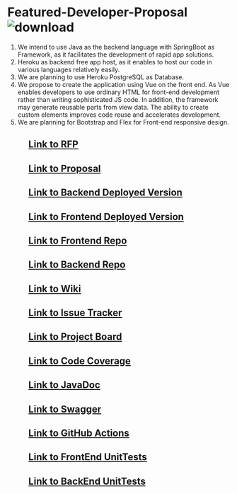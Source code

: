 # Featured-Developer-Proposal![download](https://user-images.githubusercontent.com/77706824/156862081-393ed184-53bb-4d70-8477-6bdd9ba77e3a.jpg)

<ol>
<li> We intend to use Java as the backend language with SpringBoot as Framework, as it facilitates the development of rapid app solutions.</li>
<li> Heroku as backend free app host, as it enables to host our code in various languages relatively easily.</li>
<li> We are planning to use Heroku PostgreSQL as Database. </li>
<li> We propose to create the application using Vue on the front end. As Vue enables developers to use ordinary HTML for front-end development rather than writing sophisticated JS code. In addition, the framework may generate reusable parts from view data. The ability to create custom elements improves code reuse and accelerates development.</li>
 <li> We are planning for Bootstrap and Flex for Front-end responsive design.</li>
<ol>

 ## [Link to RFP ](https://github.com/akhilmallepally/featured-developers/)
 ## [Link to Proposal](https://github.com/KeerthiMuli/Featured-Developer-Proposal/blob/main/Proposal.md)
 ## [Link to Backend Deployed Version](https://featured-developers-threeb.herokuapp.com/developers/getall)
 ## [Link to Frontend Deployed Version](https://featureddeveloper.herokuapp.com/#/home)
 ## [Link to Frontend Repo](https://github.com/sagajayakumar/FeaturedDeveloperVue)
 ## [Link to Backend Repo](https://github.com/KeerthiMuli/Featured-Developer-ThreeB-backend)
 ## [Link to Wiki](https://github.com/KeerthiMuli/Featured-Developer-Proposal/wiki)
 ## [Link to Issue Tracker](https://github.com/KeerthiMuli/Featured-Developer-Proposal/milestones)
 ## [Link to Project Board](https://github.com/KeerthiMuli/Featured-Developer-Proposal/projects/1)
 ## [Link to Code Coverage](https://sagajayakumar.github.io/featured_developer_code_coverage/)
 ## [Link to JavaDoc](https://sagajayakumar.github.io/featured_developer_javadoc/com/nwmsufeatureddevelopersthreeb/featureddevelopersthreeb/package-summary.html)
 ## [Link to Swagger](https://featured-developers-threeb.herokuapp.com/swagger-ui/index.html?configUrl=/v3/api-docs/swagger-config)
 ## [Link to GitHub Actions](https://github.com/KeerthiMuli/Featured-Developer-ThreeB-Backend/blob/main/.github/workflows/maven.yml)
 ## [Link to FrontEnd UnitTests](https://github.com/sagajayakumar/FeaturedDeveloperVue/tree/master/tests/unit/components)
 ## [Link to BackEnd UnitTests](https://github.com/KeerthiMuli/Featured-Developer-ThreeB-Backend/tree/main/src/test/java/com/nwmsufeatureddevelopersthreeb/featureddevelopersthreeb)
